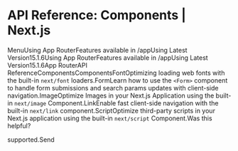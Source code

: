 # API Reference: Components | Next.js

<p>MenuUsing App RouterFeatures available in /appUsing Latest Version15.1.6Using App RouterFeatures available in /appUsing Latest Version15.1.6App RouterAPI ReferenceComponentsComponentsFontOptimizing loading web fonts with the built-in <code>next/font</code> loaders.FormLearn how to use the <code>&lt;Form&gt;</code> component to handle form submissions and search params updates with client-side navigation.ImageOptimize Images in your Next.js Application using the built-in <code>next/image</code> Component.LinkEnable fast client-side navigation with the built-in <code>next/link</code> component.ScriptOptimize third-party scripts in your Next.js application using the built-in <code>next/script</code> Component.Was this helpful?</p>
<p>supported.Send</p>

